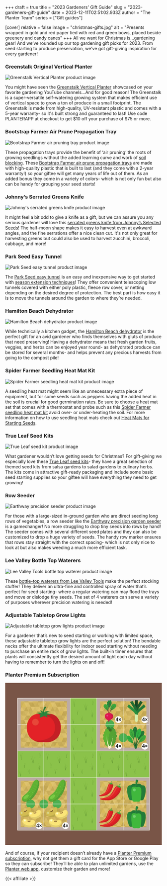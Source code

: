 +++
draft = true
title = "2023 Gardeners' Gift Guide"
slug = "2023-gardeners-gift-guide"
date = 2023-12-11T02:51:02.933Z
author = "The Planter Team"
series = ["Gift guides"]

[cover]
relative = false
image = "christmas-gifts.jpg"
alt = "Presents wrapped in gold and red paper tied with red and green bows, placed beside greenery and candy canes"
+++
All we want for Christmas is…gardening gear! And we’ve rounded up our top gardening gift picks for 2023. From seed starting to produce preservation, we’ve got gift-giving inspiration for every gardener!

### Greenstalk Original Vertical Planter

![Greenstalk Vertical Planter product image](https://cdn11.bigcommerce.com/s-uw06ilppdw/images/stencil/1280x1280/products/112/1986/0ade84f7-97e9-4d72-bb7e-15974135665c__59907.1701184874.jpg?c=2 "Image source: Greenstalk")

You might have seen the [Greenstalk Vertical Planter](https://store.greenstalkgarden.com/product/greenstalk-stackable-garden/?rstr=PLANTERAPP) showcased on your favorite gardening YouTube channels…And for good reason! The Greenstalk is a super-versatile self-watering growing system that makes efficient use of vertical space to grow a ton of produce in a small footprint. The Greenstalk is made from high-quality, UV-resistant plastic and comes with a 5-year warranty- so it's built strong and guaranteed to last! Use code PLANTERAPP at checkout to get $10 off your purchase of $75 or more.

### Bootstrap Farmer Air Prune Propagation Tray

![Bootstrap Farmer air pruning tray product image](https://www.bootstrapfarmer.com/cdn/shop/products/Air-Prune-Tray_2000x.jpg?v=1676565703 "Image source: Bootstrap Farmer")

These propagation trays provide the benefit of ‘air pruning’ the roots of growing seedlings without the added learning curve and work of [soil blocking](https://blog.planter.garden/posts/revolutionize-your-seed-starting-with-soil-blocking/). These [Bootstrap Farmer air prune propagation trays](https://collabs.shop/qpxwvp) are made with high-quality plastic that is built to last (and they come with a 2-year warranty!) so your giftee will get many years of life out of them. As an added bonus they come in a variety of colors- which is not only fun but also can be handy for grouping your seed starts!

### Johnny’s Serrated Greens Knife

![Johnny's serrated greens knife product image](https://www.johnnyseeds.com/dw/image/v2/BJGJ_PRD/on/demandware.static/-/Sites-jss-master/default/dw71078c91/images/products/tools/09098_01_6inserratedgreensknife.jpg?sw=800&sh=800 "Image source: Johnny's Selected Seeds")

It might feel a bit odd to give a knife as a gift, but we can assure you any serious gardener will love this [serrated greens knife from Johnny’s Selected Seeds](https://www.johnnyseeds.com/tools-supplies/harvesting-tools/harvest-knives/serrated-greens-knife-6%22-9098.html)! The half-moon shape makes it easy to harvest even at awkward angles, and the fine serrations offer a nice clean cut. It's not only great for harvesting greens but could also be used to harvest zucchini, broccoli, cabbage, and more!

### Park Seed Easy Tunnel

![Park Seed easy tunnel product image](https://m.media-amazon.com/images/W/MEDIAX_792452-T2/images/I/518n6lsGDxL._AC_.jpg "Image source: Amazon")

The [Park Seed easy tunnel](https://www.amazon.com/Park-Seed-Standard-Tunnel-Protective/dp/B08X7H4M41/) is an easy and inexpensive way to get started with [season extension techniques](https://blog.planter.garden/posts/season-extension/)! They offer convenient telescoping low tunnels covered with either poly plastic, fleece row cover, or netting depending on the desired degree of protection. The best part is how easy it is to move the tunnels around the garden to where they’re needed.

### Hamilton Beach Dehydrator

![Hamilton Beach dehydrator product image](https://m.media-amazon.com/images/W/MEDIAX_792452-T2/images/I/71ygIB-E+lL._AC_SX569_.jpg "Image source: Amazon")

While technically a kitchen gadget, the [Hamilton Beach dehydrator](https://www.amazon.com/Hamilton-Beach-32100A-Digital-Dehydrator/dp/B012CG8N26) is the perfect gift for an avid gardener who finds themselves with gluts of produce that need preserving! Having a dehydrator means that fresh garden fruits, veggies, and herbs can be enjoyed year round- as dehydrated produce can be stored for several months- and helps prevent any precious harvests from going to the compost pile!

### Spider Farmer Seedling Heat Mat Kit

![Spider Farmer seedling heat mat kit product image](https://m.media-amazon.com/images/W/MEDIAX_792452-T2/images/I/711fCTUwzDL._AC_SX522_.jpg "Image source: Amazon")

A seedling heat mat might seem like an unnecessary extra piece of equipment, but for some seeds such as peppers having the added heat in the soil is crucial for good germination rates. Be sure to choose a heat mat set that comes with a thermostat and probe such as this [Spider Farmer seedling heat mat kit](https://www.amazon.com/dp/B09DPKXRRD/ref=emc_b_5_t?th=1) avoid over- or under-heating the soil. For more information on how to use seedling heat mats check out [Heat Mats for Starting Seeds](https://blog.planter.garden/posts/heat-mats/).

### True Leaf Seed Kits

![True Leaf seed kit product image](https://cdn.shopify.com/s/files/1/2016/2681/products/kit-basic-box-wb-WM-COMP2.jpg "Image source: True Leaf Market")

What gardener wouldn’t love getting seeds for Christmas? For gift-giving we especially love these [True Leaf seed kits](https://www.trueleafmarket.com/collections/garden-seed-kits?rstr=atlgrow)- they have a great selection of themed seed kits from salsa gardens to salad gardens to culinary herbs. The kits come in attractive gift-ready packaging and include some basic seed starting supplies so your giftee will have everything they need to get growing!

### Row Seeder

![Earthway precision seeder product image](https://m.media-amazon.com/images/W/MEDIAX_792452-T2/images/I/61DeBzrSDIL._AC_SX522_.jpg "Image source: Amazon")

For those with a large-sized in-ground garden who are direct seeding long rows of vegetables, a row seeder like the [Earthway precision garden seeder](https://www.amazon.com/Earthway-1001-B-Precision-Garden-Seeder/dp/B00002N66A/) is a gamechanger! No more struggling to drop tiny seeds into rows by hand! The seeder comes with several different seed plates and they can also be customized to drop a huge variety of seeds. The handy row marker ensures that rows stay straight with the correct spacing- which is not only nice to look at but also makes weeding a much more efficient task.

### Lee Valley Bottle Top Waterers

![Lee Valley Tools bottle top waterer product image](https://assets.leevalley.com/Size4/10115/XC495-bottle-top-waterers-set-of-4-u-9939.jpg "Image source: Lee Valley Tools")

These [bottle-top waterers from Lee Valley Tools](https://www.leevalley.com/en-us/shop/garden/indoor-gardening/watering/53711-bottle-top-waterers?item=XC495) make the perfect stocking stuffer! They deliver an ultra-fine and controlled spray of water that’s perfect for seed starting- where a regular watering can may flood the trays and move or dislodge tiny seeds. The set of 4 waterers can serve a variety of purposes wherever precision watering is needed!

### Adjustable Tabletop Grow Lights

![Adjustable tabletop grow lights product image](https://m.media-amazon.com/images/W/MEDIAX_792452-T2/images/I/81y3jkHvUjL._AC_SX679_.jpg "Image source: Amazon")

For a gardener that’s new to seed starting or working with limited space, these adjustable tabletop grow lights are the perfect solution! The bendable necks offer the ultimate flexibility for indoor seed starting without needing to purchase an entire rack of grow lights. The built-in timer ensures that plants will consistently get the desired amount of light each day without having to remember to turn the lights on and off!

### Planter Premium Subscription

![Screenshot of a customized garden plan in Planter](customized-garden.jpg)

And of course, if your recipient doesn’t already have a [Planter Premium subscription](https://info.planter.garden/account/premium-subscription/), why not get them a gift card for the App Store or Google Play so they can subscribe! They’ll be able to plan unlimited gardens, use the [Planter web app](https://planter.garden/gardens), customize their garden and more!

{{< affiliate >}}